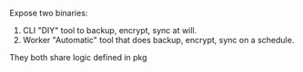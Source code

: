 Expose two binaries:

1. CLI "DIY" tool to backup, encrypt, sync at will.
2. Worker "Automatic" tool that does backup, encrypt, sync on a schedule.

They both share logic defined in pkg
